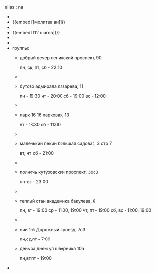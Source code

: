 alias:: na

-
- {{embed [[молитва ан]]}}
-
- {{embed [[12 шагов]]}}
-
-
- группы:
	- добрый вечер
	  ленинский проспект, 90
	  
	  пн, ср, пт, сб - 22:10
	-
	- бутово
	  адмирала лазарева, 11
	  
	  пн - 19:30
	  чт - 20:00
	  сб - 19:00
	  вс - 12:00
	-
	- парк-16
	  16 парковая, 13
	  
	  вт - 18:30
	  сб - 11:00
	-
	- маленький пекин
	  большая садовая, 3 стр 7
	  
	  вт, чт, сб - 21:00
	-
	- полночь
	  кутузовский проспект, 36с3
	  
	  пн-вс - 23:00
	-
	- теплый стан
	  академика бакулева, 6
	  
	  пн, вт - 19:00
	  ср - 11:00, 19:00
	  чт, пт - 19:00
	  сб, вс - 11:00, 19:00
	-
	- нии
	  1-й Дорожный проезд, 7с3
	  
	  пн,ср,пт - 7:00
	- день за днем
	  ул шверника 10а
	  
	  пн,вт,пт - 19:00
-